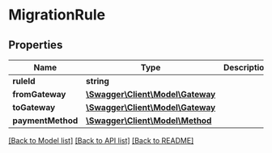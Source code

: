 # MigrationRule

## Properties
Name | Type | Description | Notes
------------ | ------------- | ------------- | -------------
**ruleId** | **string** |  | [optional] 
**fromGateway** | [**\Swagger\Client\Model\Gateway**](Gateway.md) |  | [optional] 
**toGateway** | [**\Swagger\Client\Model\Gateway**](Gateway.md) |  | [optional] 
**paymentMethod** | [**\Swagger\Client\Model\Method**](Method.md) |  | [optional] 

[[Back to Model list]](../README.md#documentation-for-models) [[Back to API list]](../README.md#documentation-for-api-endpoints) [[Back to README]](../README.md)


